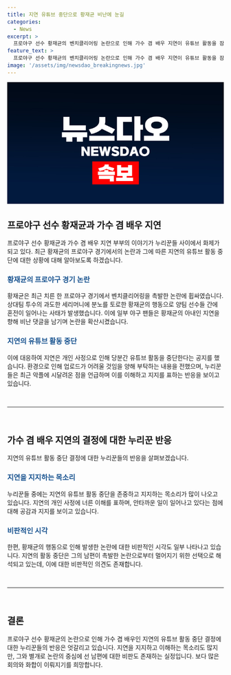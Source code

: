 ```yaml
---
title: 지연 유튜브 중단으로 황재균 비난에 눈길
categories:
  - News
excerpt: >
  프로야구 선수 황재균의 벤치클리어링 논란으로 인해 가수 겸 배우 지연이 유튜브 활동을 잠정 중단했다. 지연은 남편에 대한 비난 댓글에 시달려 유튜브 영상 업로드가 어려울 것이라며 구독자들의 양해를 부탁했다. 황재균이 한화 이글스와의 경기에서 벤치클리어링을 일으켜 논란에 휩싸였고, 이로 인해 지연의 SNS와 유튜브에 비난 댓글이 속출하면서 황재균의 분노가 지연에게까지 이어졌다는 사건이다.
feature_text: >
  프로야구 선수 황재균의 벤치클리어링 논란으로 인해 가수 겸 배우 지연이 유튜브 활동을 잠정 중단했다. 지연은 남편에 대한 비난 댓글에 시달려 유튜브 영상 업로드가 어려울 것이라며 구독자들의 양해를 부탁했다. 황재균이 한화 이글스와의 경기에서 벤치클리어링을 일으켜 논란에 휩싸였고, 이로 인해 지연의 SNS와 유튜브에 비난 댓글이 속출하면서 황재균의 분노가 지연에게까지 이어졌다는 사건이다.
image: '/assets/img/newsdao_breakingnews.jpg'
---
```


<p><img src="/assets/img/newsdao_breakingnews.jpg" alt="implanttips 속보" /></p>

<h2 data-ke-size="size26">프로야구 선수 황재균과 가수 겸 배우 지연</h2>

<p data-ke-size="size16">프로야구 선수 황재균과 가수 겸 배우 지연 부부의 이야기가 누리꾼들 사이에서 화제가 되고 있다. 최근 황재균의 프로야구 경기에서의 논란과 그에 따른 지연의 유튜브 활동 중단에 대한 상황에 대해 알아보도록 하겠습니다.</p>

<h3><b><span style="color: #1a5490;">황재균의 프로야구 경기 논란</span></b></h3>

<p data-ke-size="size16">황재균은 최근 치른 한 프로야구 경기에서 벤치클리어링을 촉발한 논란에 휩싸였습니다. 상대팀 투수의 과도한 세리머니에 분노를 토로한 황재균의 행동으로 양팀 선수들 간에 혼전이 일어나는 사태가 발생했습니다. 이에 일부 야구 팬들은 황재균의 아내인 지연을 향해 비난 댓글을 남기며 논란을 확산시켰습니다.</p>

<h3><b><span style="color: #1a5490;">지연의 유튜브 활동 중단</span></b></h3>

<p data-ke-size="size16">이에 대응하여 지연은 개인 사정으로 인해 당분간 유튜브 활동을 중단한다는 공지를 했습니다. 환경으로 인해 업로드가 어려울 것임을 양해 부탁하는 내용을 전했으며, 누리꾼들은 최근 악플에 시달려온 점을 언급하며 이를 이해하고 지지를 표하는 반응을 보이고 있습니다.</p>

<p data-ke-size="size16">&nbsp;</p>

<hr>

<p data-ke-size="size16">&nbsp;</p>

<h2 data-ke-size="size26">가수 겸 배우 지연의 결정에 대한 누리꾼 반응</h2>

<p data-ke-size="size16">지연의 유튜브 활동 중단 결정에 대한 누리꾼들의 반응을 살펴보겠습니다.</p>

<h3><b><span style="color: #1a5490;">지연을 지지하는 목소리</span></b></h3>

<p data-ke-size="size16">누리꾼들 중에는 지연의 유튜브 활동 중단을 존중하고 지지하는 목소리가 많이 나오고 있습니다. 지연의 개인 사정에 너른 이해를 표하며, 안타까운 일이 일어나고 있다는 점에 대해 공감과 지지를 보이고 있습니다.</p>

<h3><b><span style="color: #1a5490;">비판적인 시각</span></b></h3>

<p data-ke-size="size16">한편, 황재균의 행동으로 인해 발생한 논란에 대한 비판적인 시각도 일부 나타나고 있습니다. 지연의 활동 중단은 그의 남편이 촉발한 논란으로부터 멀어지기 위한 선택으로 해석되고 있는데, 이에 대한 비판적인 의견도 존재합니다.</p>

<p data-ke-size="size16">&nbsp;</p>

<hr>

<p data-ke-size="size16">&nbsp;</p>

<h2 data-ke-size="size26">결론</h2>

<p data-ke-size="size16">프로야구 선수 황재균의 논란으로 인해 가수 겸 배우인 지연의 유튜브 활동 중단 결정에 대한 누리꾼들의 반응은 엇갈리고 있습니다. 지연을 지지하고 이해하는 목소리도 많지만, 그와 별개로 논란의 중심에 선 남편에 대한 비판도 존재하는 실정입니다. 보다 많은 회의와 화합이 이뤄지기를 희망합니다.</p>

